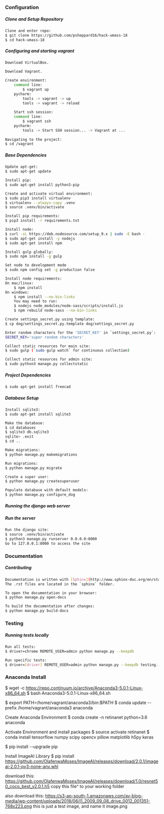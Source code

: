 ### Configuration ###

##### Clone and Setup Repository
```sh
Clone and enter repo:
$ git clone https://github.com/psheppard16/hack-umass-18
$ cd hack-umass-18
```

##### Configuring and starting vagrant
```sh
Download VirtualBox.

Download Vagrant.

Create environment:
    command line:
        $ vagrant up
    pycharm:
        tools -> vagrant -> up
        tools -> vagrant -> reload
    
    Start ssh session:
    command line:
        $ vagrant ssh
    pycharm:
        tools -> Start SSH session... -> Vagrant at ...
    
Navigating to the project:
$ cd /vagrant
```

##### Base Dependencies
```sh
Update apt-get:
$ sudo apt-get update

Install pip:
$ sudo apt-get install python3-pip

Create and activate virtual environment:
$ sudo pip3 install virtualenv
$ virtualenv --always-copy .venv
$ source .venv/bin/activate

Install pip requirements:
$ pip3 install -r requirements.txt

Install node:
$ curl -sL https://deb.nodesource.com/setup_9.x | sudo -E bash -
$ sudo apt-get install -y nodejs
$ sudo apt-get install npm

Install gulp globally:
$ sudo npm install -g gulp

Set node to development mode
$ sudo npm config set -g production false

Install node requirements:
On mac/linux:
    $ npm install
On windows:
    $ npm install --no-bin-links
    You may need to run:
    $ nodejs node_modules/node-sass/scripts/install.js
    $ npm rebuild node-sass --no-bin-links

Create settings_secret.py using template:
$ cp dog/settings_secret.py.template dog/settings_secret.py

Enter random characters for the 'SECRET_KEY' in `settings_secret.py`:
SECRET_KEY='super random characters'

Collect static resources for main site:
$ sudo gulp (`sudo gulp watch` for continuous collection)

Collect static resources for admin site:
$ sudo python3 manage.py collectstatic
```

##### Project Dependencies
```sh
$ sudo apt-get install freecad
```

##### Database Setup
```sh
Install sqlite3:
$ sudo apt-get install sqlite3

Make the database:
$ cd databases
$ sqlite3 db.sqlite3
sqlite> .exit
$ cd ..

Make migrations: 
$ python manage.py makemigrations

Run migrations: 
$ python manage.py migrate

Create a super user:
$ python manage.py createsuperuser

Populate database with default models:
$ python manage.py configure_dog

```


##### Running the django web server
##### Run the server
```sh
Run the django site:
$ source .venv/bin/activate
$ python3 manage.py runserver 0.0.0.0:8000
Go to 127.0.0.1:8000 to access the site
```

### Documentation

##### Contributing
```sh
Documentation is written with [Sphinx](http://www.sphinx-doc.org/en/stable/). 
The .rst files are located in the `sphinx` folder.

To open the documentation in your browser:
$ python manage.py open-docs

To build the documentation after changes:
$ python manage.py build-docs
```

### Testing ###

##### Running tests locally
```sh
Run all tests:
$ driver=chrome REMOTE_USER=admin python manage.py --keepdb

Run specific tests: 
$ driver=[driver] REMOTE_USER=admin python manage.py --keepdb testing.[test file].[test class].[test]
```

### Anaconda Install ###

$ wget -c https://repo.continuum.io/archive/Anaconda3-5.0.1-Linux-x86_64.sh
$ bash Anaconda3-5.0.1-Linux-x86_64.sh

$ export PATH=/home/vagrant/anaconda3/bin:$PATH
$ conda update --prefix /home/vagrant/anaconda3 anaconda

Create Anaconda Environment
$ conda create -n retinanet python=3.6 anaconda

Activate Environment and install packages
$ source activate retinanet
$ conda install tensorflow numpy scipy opencv pillow matplotlib h5py keras

$ pip install --upgrade pip

Install ImageAI Library
$ pip install https://github.com/OlafenwaMoses/ImageAI/releases/download/2.0.1/imageai-2.0.1-py3-none-any.whl

download this:
https://github.com/OlafenwaMoses/ImageAI/releases/download/1.0/resnet50_coco_best_v2.0.1.h5
copy this file^ to your working folder

also download this:
https://s3-ap-south-1.amazonaws.com/av-blog-media/wp-content/uploads/2018/06/I1_2009_09_08_drive_0012_001351-768x223.png
this is just a test image, and name it image.png

